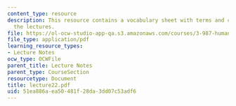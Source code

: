 ```yaml
---
content_type: resource
description: This resource contains a vocabulary sheet with terms and concepts from
  the lectures.
file: https://ol-ocw-studio-app-qa.s3.amazonaws.com/courses/3-987-human-origins-and-evolution-spring-2006/51ea886aea50481f28da3dd07c53adf6_lecture22.pdf
file_type: application/pdf
learning_resource_types:
- Lecture Notes
ocw_type: OCWFile
parent_title: Lecture Notes
parent_type: CourseSection
resourcetype: Document
title: lecture22.pdf
uid: 51ea886a-ea50-481f-28da-3dd07c53adf6
---
```

